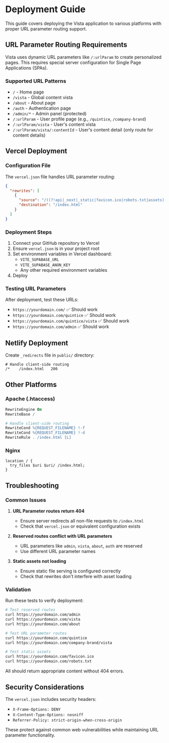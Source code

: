 
# Deployment Guide

This guide covers deploying the Vista application to various platforms with proper URL parameter routing support.

## URL Parameter Routing Requirements

Vista uses dynamic URL parameters like `/:urlParam` to create personalized pages. This requires special server configuration for Single Page Applications (SPAs).

### Supported URL Patterns

- `/` - Home page
- `/vista` - Global content vista
- `/about` - About page
- `/auth` - Authentication page
- `/admin/*` - Admin panel (protected)
- `/:urlParam` - User profile page (e.g., `/quintice`, `/company-brand`)
- `/:urlParam/vista` - User's content vista
- `/:urlParam/vista/:contentId` - User's content detail (only route for content details)

## Vercel Deployment

### Configuration File

The `vercel.json` file handles URL parameter routing:

```json
{
  "rewrites": [
    {
      "source": "/((?!api|_next|_static|favicon.ico|robots.txt|assets).*)",
      "destination": "/index.html"
    }
  ]
}
```

### Deployment Steps

1. Connect your GitHub repository to Vercel
2. Ensure `vercel.json` is in your project root
3. Set environment variables in Vercel dashboard:
   - `VITE_SUPABASE_URL`
   - `VITE_SUPABASE_ANON_KEY`
   - Any other required environment variables
4. Deploy

### Testing URL Parameters

After deployment, test these URLs:
- `https://yourdomain.com/` ✅ Should work
- `https://yourdomain.com/quintice` ✅ Should work
- `https://yourdomain.com/quintice/vista` ✅ Should work
- `https://yourdomain.com/admin` ✅ Should work

## Netlify Deployment

Create `_redirects` file in `public/` directory:

```
# Handle client-side routing
/*    /index.html   200
```

## Other Platforms

### Apache (.htaccess)

```apache
RewriteEngine On
RewriteBase /

# Handle client-side routing
RewriteCond %{REQUEST_FILENAME} !-f
RewriteCond %{REQUEST_FILENAME} !-d
RewriteRule . /index.html [L]
```

### Nginx

```nginx
location / {
  try_files $uri $uri/ /index.html;
}
```

## Troubleshooting

### Common Issues

1. **URL Parameter routes return 404**
   - Ensure server redirects all non-file requests to `/index.html`
   - Check that `vercel.json` or equivalent configuration exists

2. **Reserved routes conflict with URL parameters**
   - URL parameters like `admin`, `vista`, `about`, `auth` are reserved
   - Use different URL parameter names

3. **Static assets not loading**
   - Ensure static file serving is configured correctly
   - Check that rewrites don't interfere with asset loading

### Validation

Run these tests to verify deployment:

```bash
# Test reserved routes
curl https://yourdomain.com/admin
curl https://yourdomain.com/vista
curl https://yourdomain.com/about

# Test URL parameter routes
curl https://yourdomain.com/quintice
curl https://yourdomain.com/company-brand/vista

# Test static assets
curl https://yourdomain.com/favicon.ico
curl https://yourdomain.com/robots.txt
```

All should return appropriate content without 404 errors.

## Security Considerations

The `vercel.json` includes security headers:
- `X-Frame-Options: DENY`
- `X-Content-Type-Options: nosniff`
- `Referrer-Policy: strict-origin-when-cross-origin`

These protect against common web vulnerabilities while maintaining URL parameter functionality.
